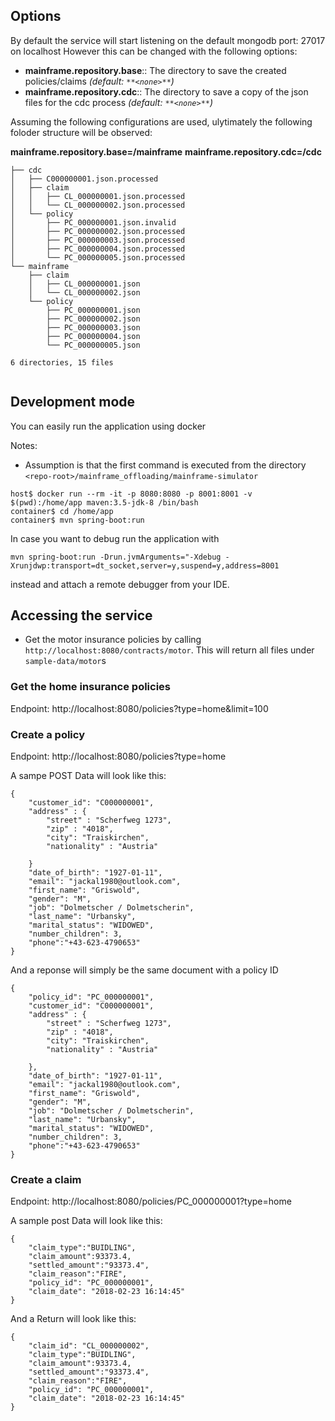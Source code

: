 ## Options

 By default the service will start listening on the default mongodb port: 27017 on localhost
 However this can be changed with the following options:

  - **mainframe.repository.base**:: The directory to save the created policies/claims *(default: `**<none>**`)*
  - **mainframe.repository.cdc**:: The directory to save a copy of the json files for the cdc process *(default: `**<none>**`)* 


Assuming the following configurations are used, ulytimately the following foloder structure will be observed:

**mainframe.repository.base=/mainframe**
**mainframe.repository.cdc=/cdc**

```
├── cdc
│   ├── C000000001.json.processed
│   ├── claim
│   │   ├── CL_000000001.json.processed
│   │   └── CL_000000002.json.processed
│   └── policy
│       ├── PC_000000001.json.invalid
│       ├── PC_000000002.json.processed
│       ├── PC_000000003.json.processed
│       ├── PC_000000004.json.processed
│       └── PC_000000005.json.processed
└── mainframe
    ├── claim
    │   ├── CL_000000001.json
    │   └── CL_000000002.json
    └── policy
        ├── PC_000000001.json
        ├── PC_000000002.json
        ├── PC_000000003.json
        ├── PC_000000004.json
        └── PC_000000005.json

6 directories, 15 files


```

## Development mode

You can easily run the application using docker

Notes:
* Assumption is that the first command is executed from the directory `<repo-root>/mainframe_offloading/mainframe-simulator`

```
host$ docker run --rm -it -p 8080:8080 -p 8001:8001 -v $(pwd):/home/app maven:3.5-jdk-8 /bin/bash
container$ cd /home/app
container$ mvn spring-boot:run
```
In case you want to debug run the application with

```
mvn spring-boot:run -Drun.jvmArguments="-Xdebug -Xrunjdwp:transport=dt_socket,server=y,suspend=y,address=8001
```

instead and attach a remote debugger from your IDE.

## Accessing the service

* Get the motor insurance policies by calling `http://localhost:8080/contracts/motor`. This will return all files under `sample-data/motor`s


### Get the home insurance policies

Endpoint: http://localhost:8080/policies?type=home&limit=100


### Create a policy

Endpoint: http://localhost:8080/policies?type=home

A sampe POST Data will look like this:

```
{
    "customer_id": "C000000001",
    "address" : {
        "street" : "Scherfweg 1273",
        "zip" : "4018",
        "city": "Traiskirchen",
        "nationality" : "Austria"

    }
    "date_of_birth": "1927-01-11",
    "email": "jackal1980@outlook.com",
    "first_name": "Griswold",
    "gender": "M",
    "job": "Dolmetscher / Dolmetscherin",
    "last_name": "Urbansky",
    "marital_status": "WIDOWED",
    "number_children": 3,
    "phone":"+43-623-4790653"
}

```

And a reponse will simply be the same document with a policy ID

 ```
 {
     "policy_id": "PC_000000001",
     "customer_id": "C000000001",
     "address" : {
         "street" : "Scherfweg 1273",
         "zip" : "4018",
         "city": "Traiskirchen",
         "nationality" : "Austria"
 
     },
     "date_of_birth": "1927-01-11",
     "email": "jackal1980@outlook.com",
     "first_name": "Griswold",
     "gender": "M",
     "job": "Dolmetscher / Dolmetscherin",
     "last_name": "Urbansky",
     "marital_status": "WIDOWED",
     "number_children": 3,
     "phone":"+43-623-4790653"
 }
 
 ```

### Create a claim

Endpoint: http://localhost:8080/policies/PC_000000001?type=home

A sample post Data will look like this:

```
{
    "claim_type":"BUIDLING",
    "claim_amount":93373.4,
    "settled_amount":"93373.4",
    "claim_reason":"FIRE",
    "policy_id": "PC_000000001",
    "claim_date": "2018-02-23 16:14:45"
}
```


And a Return will look like this:

```
{
    "claim_id": "CL_000000002",
    "claim_type":"BUIDLING",
    "claim_amount":93373.4,
    "settled_amount":"93373.4",
    "claim_reason":"FIRE",
    "policy_id": "PC_000000001",
    "claim_date": "2018-02-23 16:14:45"
}
```
